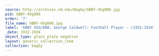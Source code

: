 ```yaml
---
source: http://archives.nd.edu/Bagby/GBBY-45g008.jpg
pid: GBBY-45g008
order: '7'
file_name: GBBY-45g008.jpg
label: 'GBBY 45G/008: George Caldwell: Football Player - c1932-1934'
_date: 1932-1934
object_type: glass plate negative
layout: generic_collection_item
collection: bagby
---
```

